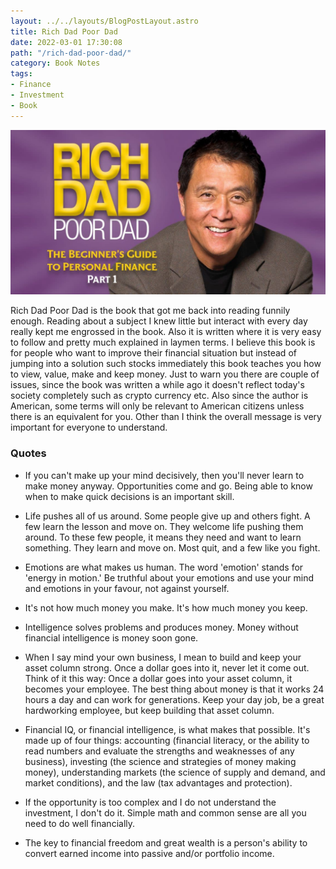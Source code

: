 ```yaml
---
layout: ../../layouts/BlogPostLayout.astro
title: Rich Dad Poor Dad
date: 2022-03-01 17:30:08
path: "/rich-dad-poor-dad/"
category: Book Notes
tags:
- Finance
- Investment
- Book
---
```


![The cover of Rich Dad Poor Dad](./richdadpoordad-cover.jpeg)

Rich Dad Poor Dad is the book that got me back into reading funnily enough. Reading about a subject I knew little but interact with every day really kept me engrossed in the book. Also it is written where it is very easy to follow and pretty much explained in laymen terms. I believe this book is for people who want to improve their financial situation but instead of jumping into a solution such stocks immediately this book teaches you how to view, value, make and keep money. Just to warn you there are couple of issues, since the book was written a while ago it doesn't reflect today's society completely such as crypto currency etc. Also since the author is American, some terms will only be relevant to American citizens unless there is an equivalent for you. Other than I think the overall message is very important for everyone to understand.

### Quotes

- If you can't make up your mind decisively, then you'll never learn to make money anyway. Opportunities come and go. Being able to know when to make quick decisions is an important skill. 


- Life pushes all of us around. Some people give up and others fight. A few learn the lesson and move on. They welcome life pushing them around. To these few people, it means they need and want to learn something. They learn and move on. Most quit, and a few like you fight.


- Emotions are what makes us human. The word 'emotion' stands for 'energy in motion.' Be truthful about your emotions and use your mind and emotions in your favour, not against yourself. 


- It's not how much money you make. It's how much money you keep.


- Intelligence solves problems and produces money. Money without financial intelligence is money soon gone.


- When I say mind your own business, I mean to build and keep your asset column strong. Once a dollar goes into it, never let it come out. Think of it this way: Once a dollar goes into your asset column, it becomes your employee. The best thing about money is that it works 24 hours a day and can work for generations. Keep your day job, be a great hardworking employee, but keep building that asset column.


- Financial IQ, or financial intelligence, is what makes that possible. It's made up of four things: accounting (financial literacy, or the ability to read numbers and evaluate the strengths and weaknesses of any business), investing (the science and strategies of money making money), understanding markets (the science of supply and demand, and market conditions), and the law (tax advantages and protection).


- If the opportunity is too complex and I do not understand the investment, I don't do it. Simple math and common sense are all you need to do well financially.


- The key to financial freedom and great wealth is a person's ability to convert earned income into passive and/or portfolio income.

